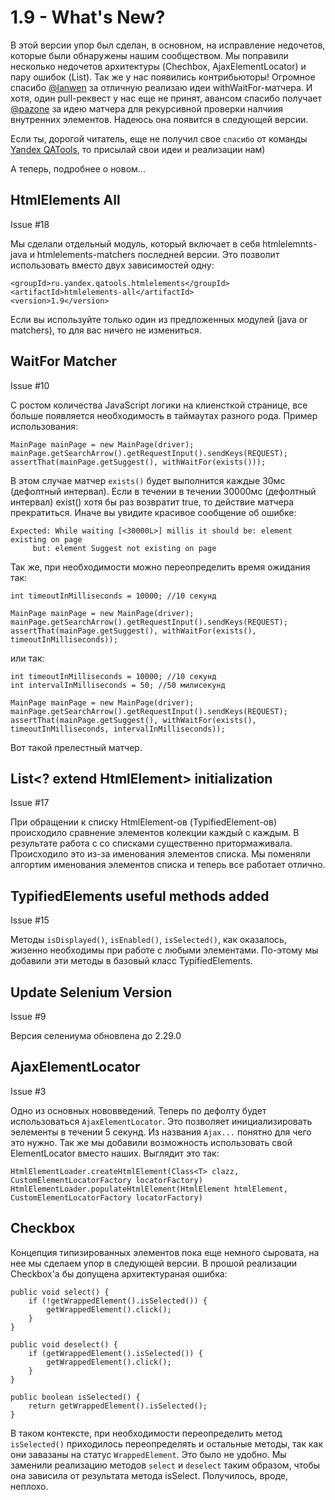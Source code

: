 1.9 - What's New?
=================

В этой версии упор был сделан, в основном, на исправление недочетов, которые были обнаружены нашим сообществом.
Мы поправили несколько недочетов архитектуры (Chechbox, AjaxElementLocator) и пару ошибок (List<HtmlElements>).
Так же у нас появились контрибьюторы! Огромное спасибо [@lanwen](http://github.com/lanwen) за отличную реализаю идеи withWaitFor-матчера.
И хотя, один pull-реквест у нас еще не принят, авансом спасибо получает [@pazone](http://github.com/pazone) за идею матчера для рекурсивной проверки налчиия внутренних элементов. Надеюсь она появится в следующей версии.

Если ты, дорогой читатель, еще не получил свое `спасибо` от команды [Yandex QATools](https://github.com/yandex-qatools), то присылай свои идеи и реализации нам)

А теперь, подробнее о новом...

HtmlElements All
----------------

Issue #18

Мы сделали отдельный модуль, который включает в себя htmlelemnts-java и htmlelements-matchers последней версии.
Это позволит использовать вместо двух зависимостей одну:

    <groupId>ru.yandex.qatools.htmlelements</groupId>
    <artifactId>htmlelements-all</artifactId>
    <version>1.9</version>

Если вы используйте только один из предложенных модулей (java or matchers), то для вас ничего не измениться.

WaitFor Matcher
---------------

Issue #10

С ростом количества JavaScript логики на клиенсткой странице, все больше появляется необходимость в таймаутах разного рода.
Пример использования:

    MainPage mainPage = new MainPage(driver);
    mainPage.getSearchArrow().getRequestInput().sendKeys(REQUEST);
    assertThat(mainPage.getSuggest(), withWaitFor(exists()));

В этом случае матчер `exists()` будет выполнится каждые 30мс (дефолтный интервал).
Если в течении в течении 30000мс (дефолтный интервал) exist() хотя бы раз возвратит true, то действие матчера прекратиться.
Иначе вы увидите красивое сообщение об ошибке:

    Expected: While waiting [<30000L>] millis it should be: element existing on page
         but: element Suggest not existing on page

Так же, при необходимости можно переопределить время ожидания так:

    int timeoutInMilliseconds = 10000; //10 секунд

    MainPage mainPage = new MainPage(driver);
    mainPage.getSearchArrow().getRequestInput().sendKeys(REQUEST);
    assertThat(mainPage.getSuggest(), withWaitFor(exists(), timeoutInMilliseconds));

или так:

    int timeoutInMilliseconds = 10000; //10 секунд
    int intervalInMilliseconds = 50; //50 милисекунд

    MainPage mainPage = new MainPage(driver);
    mainPage.getSearchArrow().getRequestInput().sendKeys(REQUEST);
    assertThat(mainPage.getSuggest(), withWaitFor(exists(), timeoutInMilliseconds, intervalInMilliseconds));

Вот такой прелестный матчер.

List<? extend HtmlElement> initialization
-----------------------------------------

Issue #17

При обращении к списку HtmlElement-ов (TypifiedElement-ов) происходило сравнение элементов колекции каждый с каждым.
В результате работа с со списками существенно притормаживала. Происходило это из-за именования элементов списка.
Мы поменяли алгортим именования элементов списка и теперь все работает отлично.

TypifiedElements useful methods added
-------------------------------------

Issue #15

Методы `isDisplayed()`, `isEnabled()`, `isSelected()`, как оказалось, жизенно необходимы при работе с любыми элементами.
По-этому мы добавили эти методы в базовый класс TypifiedElements.

Update Selenium Version
-----------------------

Issue #9

Версия селениума обновлена до 2.29.0

AjaxElementLocator
------------------

Issue #3

Одно из основных нововведений. Теперь по дефолту будет использоваться `AjaxElementLocator`.
Это позволяет инициализировать эелементы в течении 5 секунд. Из названия `Ajax...` понятно для чего это нужно.
Так же мы добавили возможность использовать свой ElementLocator вместо наших. Выглядит это так:

    HtmlElementLoader.createHtmlElement(Class<T> clazz, CustomElementLocatorFactory locatorFactory)
    HtmlElementLoader.populateHtmlElement(HtmlElement htmlElement, CustomElementLocatorFactory locatorFactory)

Checkbox
--------

Концепция типизированных элементов пока еще немного сыровата, на нее мы сделаем упор в следующей версии.
В прошой реализации Checkbox'а бы допущена архитектураная ошибка:

    public void select() {
        if (!getWrappedElement().isSelected()) {
            getWrappedElement().click();
        }
    }

    public void deselect() {
        if (getWrappedElement().isSelected()) {
            getWrappedElement().click();
        }
    }

    public boolean isSelected() {
        return getWrappedElement().isSelected();
    }

В таком контексте, при необходимости переопределить метод `isSelected()` приходилось переопределять и остальные методы,
так как они завазаны на статус `WrappedElement`. Это было не удобно. Мы заменили реализацию методов `select` и  `deselect`
таким образом, чтобы она зависила от результата метода isSelect. Получилось, вроде, неплохо.